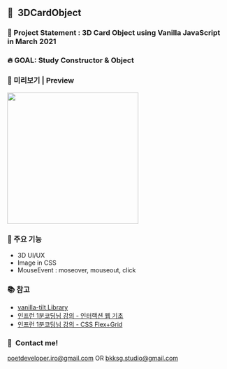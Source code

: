 ## :whale2:&nbsp;&nbsp;3DCardObject
### :dizzy:&nbsp;Project Statement : 3D Card Object using Vanilla JavaScript in March 2021
### :fire:&nbsp;GOAL: Study Constructor & Object 
### :monocle_face:&nbsp;미리보기 | Preview
<img src="https://user-images.githubusercontent.com/90435185/205424295-536fe433-d778-4ac0-91d8-6be79efea2fb.gif" height="300"/>


### :wrench:&nbsp;주요 기능
 * 3D UI/UX
 * Image in CSS
 * MouseEvent : moseover, mouseout, click
### :books: 참고 
* [vanilla-tilt Library](https://micku7zu.github.io/vanilla-tilt.js/)
* [인프런 1분코딩님 강의 - 인터랙션 웹 기초](https://www.inflearn.com/course/interactive_web/)
* [인프런 1분코딩님 강의 - CSS Flex+Grid](https://www.inflearn.com/course/css-flex-grid-%EC%A0%9C%EB%8C%80%EB%A1%9C-%EC%9D%B5%ED%9E%88%EA%B8%B0/)

### :calling:&nbsp;&nbsp;Contact me!
poetdeveloper.iro@gmail.com OR bkksg.studio@gmail.com

